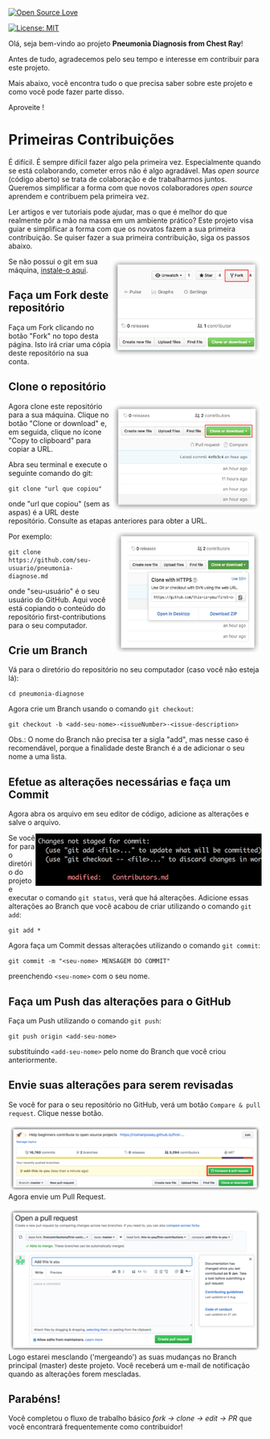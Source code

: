 [![Open Source Love](https://badges.frapsoft.com/os/v1/open-source.png?v=103)](https://github.com/ellerbrock/open-source-badges/)

[![License: MIT](https://img.shields.io/badge/License-MIT-green.svg)](https://opensource.org/licenses/MIT)

Olá, seja bem-vindo ao projeto **Pneumonia Diagnosis from Chest Ray**!

Antes de tudo, agradecemos pelo seu tempo e interesse em contribuir para este projeto.

Mais abaixo, você encontra tudo o que precisa saber sobre este projeto e como você pode fazer parte disso.

Aproveite !

# Primeiras Contribuições

É difícil. É sempre difícil fazer algo pela primeira vez. Especialmente quando se está colaborando, cometer erros não é algo agradável. Mas _open source_ (código aberto) se trata de colaboração e de trabalharmos juntos. Queremos simplificar a forma com que novos colaboradores _open source_ aprendem e contribuem pela primeira vez.

Ler artigos e ver tutoriais pode ajudar, mas o que é melhor do que realmente pôr a mão na massa em um ambiente prático? Este projeto visa guiar e simplificar a forma com que os novatos fazem a sua primeira contribuição. Se quiser fazer a sua primeira contribuição, siga os passos abaixo.

<img align="right" width="300" src="assets/fork.png" alt="fork deste repositório" />

Se não possui o git em sua máquina, [instale-o aqui](https://help.github.com/articles/set-up-git/).

## Faça um Fork deste repositório

Faça um Fork clicando no botão "Fork" no topo desta página. Isto irá criar uma cópia deste repositório na sua conta.

## Clone o repositório

<img align="right" width="300" src="assets/clone.png" alt="clonar este repositório" />

Agora clone este repositório para a sua máquina. Clique no botão "Clone or download" e, em seguida, clique no ícone "Copy to clipboard" para copiar a URL.

Abra seu terminal e execute o seguinte comando do git:

```
git clone "url que copiou"
```

onde "url que copiou" (sem as aspas) é a URL deste repositório. Consulte as etapas anteriores para obter a URL.

<img align="right" width="300" src="assets/copy-to-clipboard.png" alt="copiar URL" />

Por exemplo:

```
git clone https://github.com/seu-usuario/pneumonia-diagnose.md
```

onde "seu-usuário" é o seu usuário do GitHub. Aqui você está copiando o conteúdo do repositório first-contributions para o seu computador.

## Crie um Branch

Vá para o diretório do repositório no seu computador (caso você não esteja lá):

```
cd pneumonia-diagnose
```

Agora crie um Branch usando o comando `git checkout`:

```
git checkout -b <add-seu-nome>-<issueNumber>-<issue-description>
```


Obs.: O nome do Branch não precisa ter a sigla "add", mas nesse caso é recomendável, porque a finalidade deste Branch é a de adicionar o seu nome a uma lista.

## Efetue as alterações necessárias e faça um Commit

Agora abra os arquivo em seu editor de código, adicione as alterações e salve o arquivo.

<img align="right" width="450" src="assets/git-status.png" alt="git status" />

Se você for para o diretório do projeto e executar o comando `git status`, verá que há alterações. Adicione essas alterações ao Branch que você acabou de criar utilizando o comando `git add`:

```
git add *
```

Agora faça um Commit dessas alterações utilizando o comando `git commit`:

```
git commit -m "<seu-nome> MENSAGEM DO COMMIT"
```

preenchendo `<seu-nome>` com o seu nome.

## Faça um Push das alterações para o GitHub

Faça um Push utilizando o comando `git push`:

```
git push origin <add-seu-nome>
```

substituindo `<add-seu-nome>` pelo nome do Branch que você criou anteriormente.

## Envie suas alterações para serem revisadas

Se você for para o seu repositório no GitHub, verá um botão `Compare & pull request`. Clique nesse botão.

<img style="float: right;" src="assets/compare-and-pull.png" alt="Crie um Pull Request" />

Agora envie um Pull Request.

<img style="float: right;" src="assets/submit-pull-request.png" alt="Envie o Pull Request" />

Logo estarei mesclando ('mergeando') as suas mudanças no Branch principal (master) deste projeto. Você receberá um e-mail de notificação quando as alterações forem mescladas.

## Parabéns!

Você completou o fluxo de trabalho básico _fork -> clone -> edit -> PR_ que você encontrará frequentemente como contribuidor!
